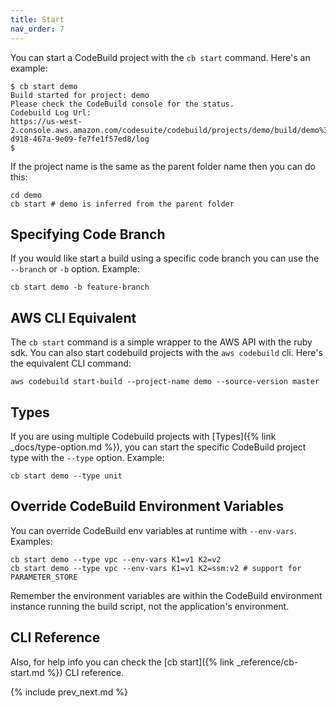 ```yaml
---
title: Start
nav_order: 7
---
```


You can start a CodeBuild project with the `cb start` command. Here's an example:

    $ cb start demo
    Build started for project: demo
    Please check the CodeBuild console for the status.
    Codebuild Log Url:
    https://us-west-2.console.aws.amazon.com/codesuite/codebuild/projects/demo/build/demo%3A7bc4cb33-d918-467a-9e09-fe7fe1f57ed8/log
    $

If the project name is the same as the parent folder name then you can do this:

    cd demo
    cb start # demo is inferred from the parent folder

## Specifying Code Branch

If you would like start a build using a specific code branch you can use the `--branch` or `-b` option.  Example:

    cb start demo -b feature-branch

## AWS CLI Equivalent

The `cb start` command is a simple wrapper to the AWS API with the ruby sdk. You can also start codebuild projects with the `aws codebuild` cli.  Here's the equivalent CLI command:

    aws codebuild start-build --project-name demo --source-version master

## Types

If you are using multiple Codebuild projects with [Types]({% link _docs/type-option.md %}), you can start the specific CodeBuild project type with the `--type` option.  Example:

    cb start demo --type unit

## Override CodeBuild Environment Variables

You can override CodeBuild env variables at runtime with `--env-vars`. Examples:

    cb start demo --type vpc --env-vars K1=v1 K2=v2
    cb start demo --type vpc --env-vars K1=v1 K2=ssm:v2 # support for PARAMETER_STORE

Remember the environment variables are within the CodeBuild environment instance running the build script, not the application's environment.

## CLI Reference

Also, for help info you can check the [cb start]({% link _reference/cb-start.md %}) CLI reference.

{% include prev_next.md %}
